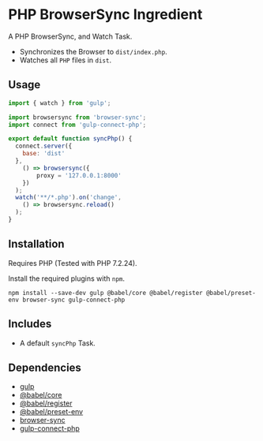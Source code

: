 PHP BrowserSync Ingredient
================================================================================

A PHP BrowserSync, and Watch Task.

- Synchronizes the Browser to `dist/index.php`. 
- Watches all `PHP` files in `dist`. 

Usage
--------------------------------------------------------------------------------

```javascript
import { watch } from 'gulp';

import browsersync from 'browser-sync';
import connect from 'gulp-connect-php';

export default function syncPhp() {
  connect.server({
  	base: 'dist'
  },
    () => browsersync({
    	proxy = '127.0.0.1:8000'
    })
  );
  watch('**/*.php').on('change', 
    () => browsersync.reload()
  );
}
```

Installation
--------------------------------------------------------------------------------

Requires PHP (Tested with PHP 7.2.24).

Install the required plugins with `npm`.

`npm install --save-dev gulp @babel/core @babel/register @babel/preset-env browser-sync gulp-connect-php`

Includes
--------------------------------------------------------------------------------

- A default `syncPhp` Task. 

Dependencies
--------------------------------------------------------------------------------

- [gulp](https://www.npmjs.com/package/gulp)
- [@babel/core](https://www.npmjs.com/package/@babel/core)
- [@babel/register](https://www.npmjs.com/package/@babel/register)
- [@babel/preset-env](https://www.npmjs.com/package/@babel/preset-env)
- [browser-sync](https://www.npmjs.com/package/browser-sync)
- [gulp-connect-php](https://www.npmjs.com/package/gulp-connect-php)
